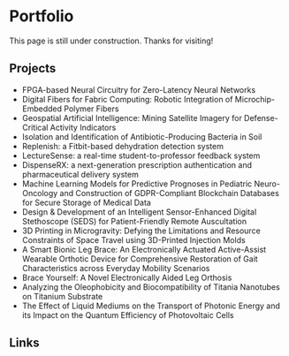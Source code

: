 # Portfolio

This page is still under construction. Thanks for visiting!


## Projects
- FPGA-based Neural Circuitry for Zero-Latency Neural Networks
-	Digital Fibers for Fabric Computing: Robotic Integration of Microchip-Embedded Polymer Fibers
-	Geospatial Artificial Intelligence: Mining Satellite Imagery for Defense-Critical Activity Indicators
-	Isolation and Identification of Antibiotic-Producing Bacteria in Soil
-	Replenish: a Fitbit-based dehydration detection system
-	LectureSense: a real-time student-to-professor feedback system
-	DispenseRX: a next-generation prescription authentication and pharmaceutical delivery system
-	Machine Learning Models for Predictive Prognoses in Pediatric Neuro-Oncology and Construction of GDPR-Compliant Blockchain Databases for Secure Storage of Medical Data
-	Design & Development of an Intelligent Sensor-Enhanced Digital Stethoscope (SEDS) for Patient-Friendly Remote Auscultation
-	3D Printing in Microgravity: Defying the Limitations and Resource Constraints of Space Travel using 3D-Printed Injection Molds
-	A Smart Bionic Leg Brace: An Electronically Actuated Active-Assist Wearable Orthotic Device for Comprehensive Restoration of Gait Characteristics across Everyday Mobility Scenarios
-	Brace Yourself: A Novel Electronically Aided Leg Orthosis
-	Analyzing the Oleophobicity and Biocompatibility of Titania Nanotubes on Titanium Substrate
-	The Effect of Liquid Mediums on the Transport of Photonic Energy and its Impact on the Quantum Efficiency of Photovoltaic Cells

## Links
